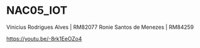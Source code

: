 # NAC05_IOT

Vinicius Rodrigues Alves | RM82077
Ronie Santos de Menezes  | RM84259

https://youtu.be/-8rk1EeOZo4
